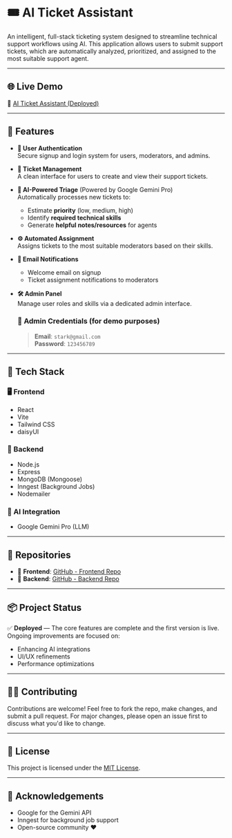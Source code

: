# 🎟️ AI Ticket Assistant

An intelligent, full-stack ticketing system designed to streamline technical support workflows using AI. This application allows users to submit support tickets, which are automatically analyzed, prioritized, and assigned to the most suitable support agent.

---

## 🌐 Live Demo

🔗 [AI Ticket Assistant (Deployed)](https://full-stack-ai-agent-frontend.onrender.com/)

---

## 🚀 Features

- **🔐 User Authentication**  
  Secure signup and login system for users, moderators, and admins.

- **📮 Ticket Management**  
  A clean interface for users to create and view their support tickets.

- **🤖 AI-Powered Triage** (Powered by Google Gemini Pro)  
  Automatically processes new tickets to:
  - Estimate **priority** (low, medium, high)
  - Identify **required technical skills**
  - Generate **helpful notes/resources** for agents

- **⚙️ Automated Assignment**  
  Assigns tickets to the most suitable moderators based on their skills.

- **📧 Email Notifications**  
  - Welcome email on signup  
  - Ticket assignment notifications to moderators

- **🛠 Admin Panel**  
  Manage user roles and skills via a dedicated admin interface.

  ### 🔑 Admin Credentials (for demo purposes)
  > **Email**: `stark@gmail.com`  
  > **Password**: `123456789`

---

## 🧰 Tech Stack

### 🖥️ Frontend
- React
- Vite
- Tailwind CSS
- daisyUI

### 🧪 Backend
- Node.js
- Express
- MongoDB (Mongoose)
- Inngest (Background Jobs)
- Nodemailer

### 🧠 AI Integration
- Google Gemini Pro (LLM)

---

## 📁 Repositories

- 🔗 **Frontend**: [GitHub - Frontend Repo](https://github.com/ARCoder181105/Full-Stack-AI-Agent-FrontEnd)  
- 🔗 **Backend**: [GitHub - Backend Repo](https://github.com/ARCoder181105/Full-Stack-AI-Agent-Backend)

---

## 📦 Project Status

✅ **Deployed** — The core features are complete and the first version is live.  
Ongoing improvements are focused on:
- Enhancing AI integrations
- UI/UX refinements
- Performance optimizations

---

## 🧑‍💻 Contributing

Contributions are welcome! Feel free to fork the repo, make changes, and submit a pull request. For major changes, please open an issue first to discuss what you'd like to change.

---

## 📄 License

This project is licensed under the [MIT License](LICENSE).

---

## 🙌 Acknowledgements

- Google for the Gemini API  
- Inngest for background job support  
- Open-source community ❤️
